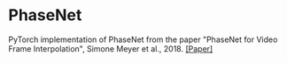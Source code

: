 # PhaseNet

PyTorch implementation of PhaseNet from the paper "PhaseNet for Video Frame Interpolation", Simone Meyer et al., 2018. [[Paper]](https://arxiv.org/abs/1804.00884)
